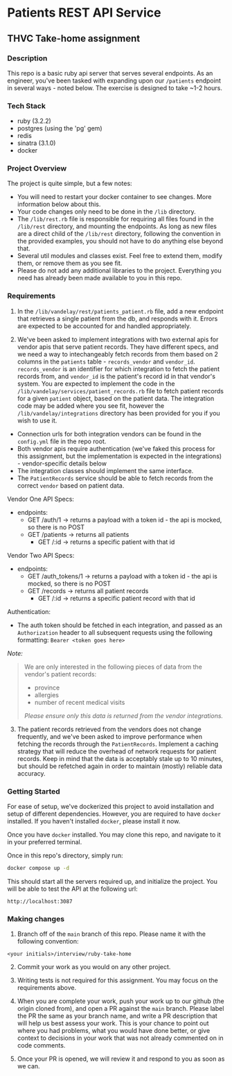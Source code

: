 # Patients REST API Service
## THVC Take-home assignment

### Description
This repo is a basic ruby api server that serves several endpoints. As an engineer, you've been tasked with expanding upon our `/patients` endpoint in several ways - noted below. The exercise is designed to take ~1-2 hours.

### Tech Stack
- ruby (3.2.2)
- postgres (using the 'pg' gem)
- redis
- sinatra (3.1.0)
- docker

### Project Overview
The project is quite simple, but a few notes:
- You will need to restart your docker container to see changes. More information below about this.
- Your code changes only need to be done in the `/lib` directory.
- The `/lib/rest.rb` file is responsible for requiring all files found in the `/lib/rest` directory, and mounting the endpoints. As long as new files are a direct child of the `/lib/rest` directory, following the convention in the provided examples, you should not have to do anything else beyond that.
- Several util modules and classes exist. Feel free to extend them, modify them, or remove them as you see fit.
- Please do not add any additional libraries to the project. Everything you need has already been made available to you in this repo.

### Requirements
1. In the `/lib/vandelay/rest/patients_patient.rb` file, add a new endpoint that retrieves a single patient from the db, and responds with it. Errors are expected to be accounted for and handled appropriately.

2. We've been asked to implement integrations with two external apis for vendor apis that serve patient records. They have different specs, and we need a way to intechangeably fetch records from them based on 2 columns in the `patients` table - `records_vendor` and `vendor_id`. `records_vendor` is an identifier for which integration to fetch the patient records from, and `vendor_id` is the patient's record id in that vendor's system. You are expected to implement the code in the `/lib/vandelay/services/patient_records.rb` file to fetch patient records for a given `patient` object, based on the patient data. The integration code may be added where you see fit, however the `/lib/vandelay/integrations` directory has been provided for you if you wish to use it.

- Connection urls for both integration vendors can be found in the `config.yml` file in the repo root.
- Both vendor apis require authentication (we've faked this process for this assignment, but the implementation is expected in the integrations) - vendor-specific details below
- The integration classes should implement the same interface.
- The `PatientRecords` service should be able to fetch records from the correct `vendor` based on patient data.

Vendor One API Specs:
- endpoints:
  - GET /auth/1 -> returns a payload with a token id - the api is mocked, so there is no POST
  - GET /patients -> returns all patients
    - GET /:id -> returns a specific patient with that id

Vendor Two API Specs:
- endpoints:
  - GET /auth_tokens/1 -> returns a payload with a token id - the api is mocked, so there is no POST
  - GET /records -> returns all patient records
    - GET /:id -> returns a specific patient record with that id

Authentication:
- The auth token should be fetched in each integration, and passed as an `Authorization` header to all subsequent requests using the following formatting: `Bearer <token goes here>`

*Note:*
> We are only interested in the following pieces of data from the vendor's patient records:
> - province
> - allergies
> - number of recent medical visits
>
> *Please ensure only this data is returned from the vendor integrations.*


3. The patient records retrieved from the vendors does not change frequently, and we've been asked to improve performance when fetching the records through the `PatientRecords`. Implement a caching strategy that will reduce the overhead of network requests for patient records. Keep in mind that the data is acceptably stale up to 10 minutes, but should be refetched again in order to maintain (mostly) reliable data accuracy.

### Getting Started
For ease of setup, we've dockerized this project to avoid installation and setup of different dependencies. However, you are required to have `docker` installed. If you haven't installed `docker`, please install it now.

Once you have `docker` installed. You may clone this repo, and navigate to it in your preferred terminal.

Once in this repo's directory, simply run:

```bash
docker compose up -d
```

This should start all the servers required up, and initialize the project. You will be able to test the API at the following url:
```
http://localhost:3087
```

### Making changes
1. Branch off of the `main` branch of this repo. Please name it with the following convention:
```
<your initials>/interview/ruby-take-home
```

2. Commit your work as you would on any other project.

3. Writing tests is not required for this assignment. You may focus on the requirements above.

4. When you are complete your work, push your work up to our github (the origin cloned from), and open a PR against the `main` branch. Please label the PR the same as your branch name, and write a PR description that will help us best assess your work. This is your chance to point out where you had problems, what you would have done better, or give context to decisions in your work that was not already commented on in code comments.

5. Once your PR is opened, we will review it and respond to you as soon as we can.
